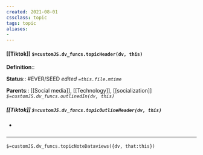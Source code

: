 ```yaml
---
created: 2021-08-01
cssclass: topic
tags: topic
aliases:
- 
---
```


#### [[Tiktok]] `$=customJS.dv_funcs.topicHeader(dv, this)`



**Definition**::

**Status**:: #EVER/SEED 
*edited `=this.file.mtime`*

**Parents**:: [[Social media]], [[Technology]], [[socialization]]
*`$=customJS.dv_funcs.outlinedIn(dv, this)`*

##### [[Tiktok]] `$=customJS.dv_funcs.topicOutlineHeader(dv, this)`
- 

### <hr class="dataviews"/>

`$=customJS.dv_funcs.topicNoteDataviews({dv, that:this})`



